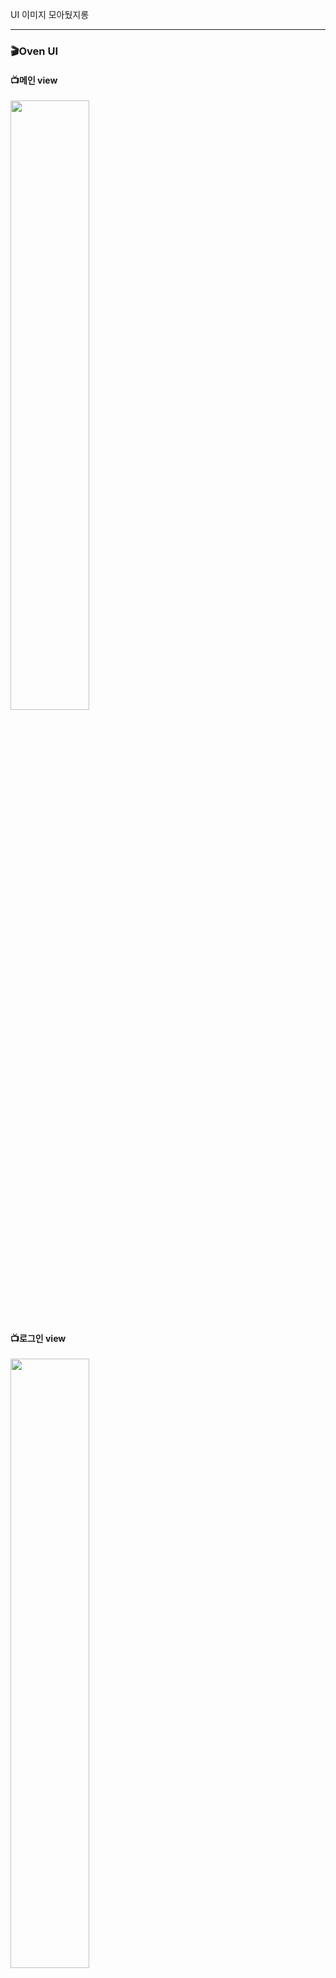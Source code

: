 UI 이미지 모아뒀지롱

----------------------

### 🎬Oven UI   

#### 📺메인 view   
<img src = "https://github.com/SeoDongWoo1216/Give-me-a-job/blob/main/%ED%9A%8C%EC%9D%98%EC%9D%BC%EC%A7%80/Image/UI/ui2.png" width="50%" height="50%">   

#### 📺로그인 view   
<img src = "https://github.com/SeoDongWoo1216/Give-me-a-job/blob/main/images/lui1.png" width="50%" height="50%">   

#### 📺신청 view   
<img src = "https://github.com/SeoDongWoo1216/Give-me-a-job/blob/main/images/ui3.png" width="50%" height="50%">     

#### 📺예약확인 view   
<img src = "https://github.com/SeoDongWoo1216/Give-me-a-job/blob/main/images/ui4.png" width="50%" height="50%">     

#### 📺산책 view   
<img src = "https://github.com/SeoDongWoo1216/Give-me-a-job/blob/main/images/ui5.png" width="50%" height="50%">     

#### 📺오늘의 일지 view   
<img src = "https://github.com/SeoDongWoo1216/Give-me-a-job/blob/main/images/ui7.png" width="50%" height="50%">     

#### 📺계정정보 view   
<img src = "https://github.com/SeoDongWoo1216/Give-me-a-job/blob/main/images/ui8.png" width="50%" height="50%">   
